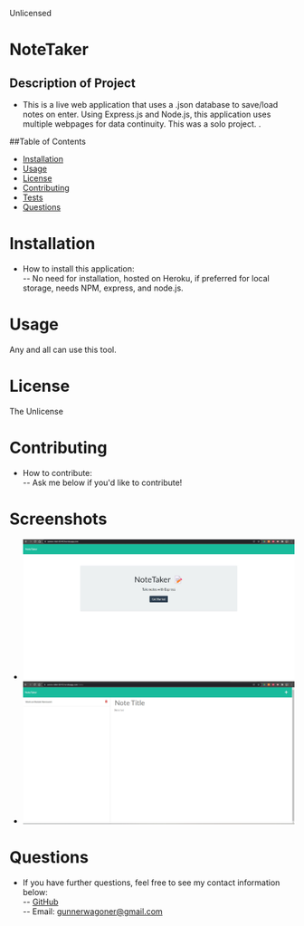 Unlicensed

# NoteTaker

## Description of Project

- This is a live web application that uses a .json database to save/load notes on enter. Using Express.js and Node.js, this application uses multiple webpages for data continuity. This was a solo project. .

##Table of Contents

- [Installation](#Installation)
- [Usage](#Usage)
- [License](#License)
- [Contributing](#Contributing)
- [Tests](#Tests)
- [Questions](#Questions)

# Installation

- How to install this application:  
  -- No need for installation, hosted on Heroku, if preferred for local storage, needs NPM, express, and node.js.

# Usage

Any and all can use this tool.

# License

The Unlicense

# Contributing

- How to contribute:  
  -- Ask me below if you'd like to contribute!

# Screenshots

- <img src="./public/assets/pictures/screenshot1.jpg" />
- <img src="./public/assets/pictures/screenshot2.jpg" />

# Questions

- If you have further questions, feel free to see my contact information below:  
  -- [GitHub](https://github.com/GunnySensei)  
  -- Email: gunnerwagoner@gmail.com
